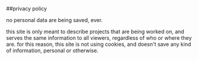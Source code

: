 ##privacy policy

no personal data are being saved, ever.

this site is only meant to describe projects that are being worked on,
and serves the same information to all viewers, regardless of who or where they are.
for this reason, this site is not using cookies, and doesn't save any kind of information,
personal or otherwise.
